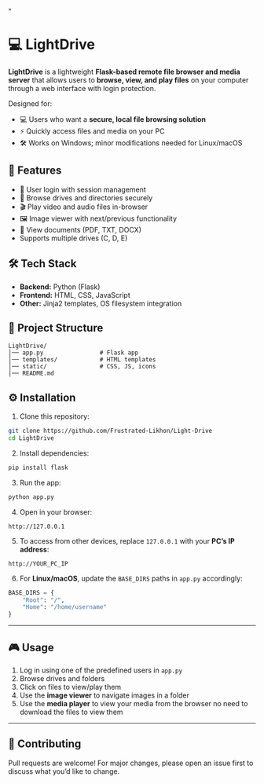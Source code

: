 "
# 💻 LightDrive  

**LightDrive** is a lightweight **Flask-based remote file browser and media server** that allows users to **browse, view, and play files** on your computer through a web interface with login protection.  

Designed for:  
- 💻 Users who want a **secure, local file browsing solution**  
- ⚡ Quickly access files and media on your PC  
- 🛠️ Works on Windows; minor modifications needed for Linux/macOS  

## 🚀 Features  
- 🔑 User login with session management  
- 📂 Browse drives and directories securely  
- 🎬 Play video and audio files in-browser  
- 🖼️ Image viewer with next/previous functionality  
- 📄 View documents (PDF, TXT, DOCX)  
- Supports multiple drives (C, D, E)  

## 🛠️ Tech Stack  
- **Backend:** Python (Flask)  
- **Frontend:** HTML, CSS, JavaScript  
- **Other:** Jinja2 templates, OS filesystem integration  

## 📂 Project Structure  
```
LightDrive/
│── app.py                # Flask app
│── templates/            # HTML templates
│── static/               # CSS, JS, icons
│── README.md
```

## ⚙️ Installation  

1. Clone this repository:  
```bash
git clone https://github.com/Frustrated-Likhon/Light-Drive
cd LightDrive
```

2. Install dependencies:  
```bash
pip install flask
```

3. Run the app:  
```bash
python app.py
```

4. Open in your browser:  
```
http://127.0.0.1
```

5. To access from other devices, replace `127.0.0.1` with your **PC’s IP address**:  
```
http://YOUR_PC_IP
```

6. For **Linux/macOS**, update the `BASE_DIRS` paths in `app.py` accordingly:  
```python
BASE_DIRS = {
    "Root": "/", 
    "Home": "/home/username"
}
```

---

## 🎮 Usage  

1. Log in using one of the predefined users in `app.py`  
2. Browse drives and folders  
3. Click on files to view/play them  
4. Use the **image viewer** to navigate images in a folder
5. Use the **media player** to view your media from the browser 
   no need to download the files to view them  

---

## 🤝 Contributing  
Pull requests are welcome! For major changes, please open an issue first to discuss what you’d like to change.  



